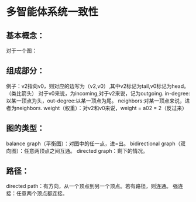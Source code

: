 # 多智能体系统一致性
## 基本概念：
对于一个图：
![![](https://tse1-mm.cn.bing.net/th/id/OIP-C.jSi_AVBAL52jIxOtKBGHMwHaGR?w=185&h=180&c=7&r=0&o=5&dpr=1.5&pid=1.7)](https://tse1-mm.cn.bing.net/th/id/OIP-C.jSi_AVBAL52jIxOtKBGHMwHaGR?w=185&h=180&c=7&r=0&o=5&dpr=1.5&pid=1.7)
## 组成部分：
例子：v2指向v0，则对应的边写为（v2,v0）,其中v2标记为tail,v0标记为head。（类比箭头）
    对于v0来说，为incoming,对于v2来说，记为outgoing.
    in-degree:以某一顶点为头，out-degree:以某一顶点为尾。
    neighbors:对某一顶点来说，进者为neighbors.
    weight（权重）：对v2和v0来说，weight = a02 = 2（反过来）
## 图的类型：
balance graph（平衡图）：对图中的任一点，进=出。
bidirectional graph（双向图）：任意两顶点之间互通。
directed graph：剩下的情况。
## 路径：
directed path：有方向，从一个顶点到另一个顶点。若有路径，则连通。
强连接：任意两个顶点都连接。